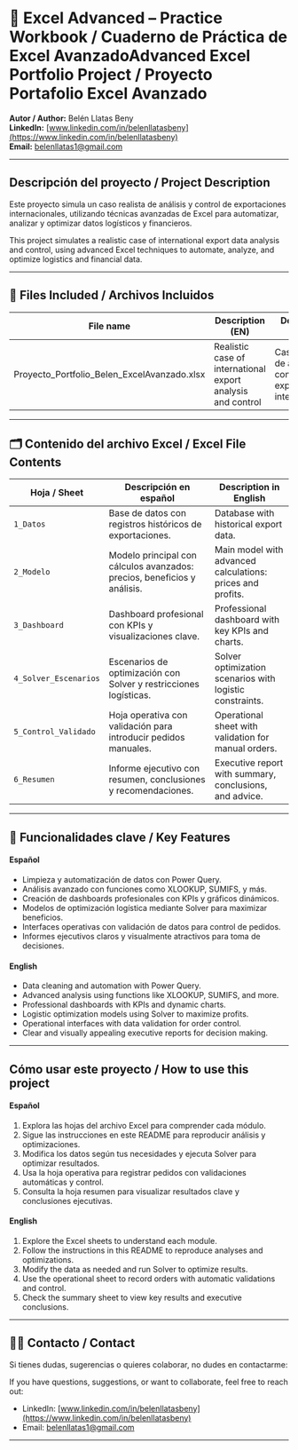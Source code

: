 # 📘 Excel Advanced – Practice Workbook / Cuaderno de Práctica de Excel AvanzadoAdvanced Excel Portfolio Project / Proyecto Portafolio Excel Avanzado

**Autor / Author:** Belén Llatas Beny  
**LinkedIn:** [www.linkedin.com/in/belenllatasbeny](https://www.linkedin.com/in/belenllatasbeny)  
**Email:** belenllatas1@gmail.com

---

## Descripción del proyecto / Project Description

Este proyecto simula un caso realista de análisis y control de exportaciones internacionales, utilizando técnicas avanzadas de Excel para automatizar, analizar y optimizar datos logísticos y financieros.

This project simulates a realistic case of international export data analysis and control, using advanced Excel techniques to automate, analyze, and optimize logistics and financial data.

---

## 📁 Files Included / Archivos Incluidos

| File name                          | Description (EN)                             | Descripción (ES)                           |
|-----------------------------------|---------------------------------------------|--------------------------------------------|
| Proyecto_Portfolio_Belen_ExcelAvanzado.xlsx | Realistic case of international export analysis and control   |  Caso realista de análisis y control de exportaciones internacionales |

---

## 🗂️ Contenido del archivo Excel / Excel File Contents

| Hoja / Sheet          | Descripción en español                                          | Description in English                                      |
|-----------------------|----------------------------------------------------------------|-------------------------------------------------------------|
| `1_Datos`             | Base de datos con registros históricos de exportaciones.      | Database with historical export data.                        |
| `2_Modelo`            | Modelo principal con cálculos avanzados: precios, beneficios y análisis. | Main model with advanced calculations: prices and profits.  |
| `3_Dashboard`         | Dashboard profesional con KPIs y visualizaciones clave.        | Professional dashboard with key KPIs and charts.             |
| `4_Solver_Escenarios` | Escenarios de optimización con Solver y restricciones logísticas. | Solver optimization scenarios with logistic constraints.    |
| `5_Control_Validado`  | Hoja operativa con validación para introducir pedidos manuales. | Operational sheet with validation for manual orders.        |
| `6_Resumen`           | Informe ejecutivo con resumen, conclusiones y recomendaciones. | Executive report with summary, conclusions, and advice.     |

---

## 🧠 Funcionalidades clave / Key Features

#### Español

- Limpieza y automatización de datos con Power Query.  
- Análisis avanzado con funciones como XLOOKUP, SUMIFS, y más.  
- Creación de dashboards profesionales con KPIs y gráficos dinámicos.  
- Modelos de optimización logística mediante Solver para maximizar beneficios.  
- Interfaces operativas con validación de datos para control de pedidos.  
- Informes ejecutivos claros y visualmente atractivos para toma de decisiones.  

#### English

- Data cleaning and automation with Power Query.  
- Advanced analysis using functions like XLOOKUP, SUMIFS, and more.  
- Professional dashboards with KPIs and dynamic charts.  
- Logistic optimization models using Solver to maximize profits.  
- Operational interfaces with data validation for order control.  
- Clear and visually appealing executive reports for decision making.  

---

## Cómo usar este proyecto / How to use this project

#### Español

1. Explora las hojas del archivo Excel para comprender cada módulo.  
2. Sigue las instrucciones en este README para reproducir análisis y optimizaciones.  
3. Modifica los datos según tus necesidades y ejecuta Solver para optimizar resultados.  
4. Usa la hoja operativa para registrar pedidos con validaciones automáticas y control.  
5. Consulta la hoja resumen para visualizar resultados clave y conclusiones ejecutivas.

#### English

1. Explore the Excel sheets to understand each module.  
2. Follow the instructions in this README to reproduce analyses and optimizations.  
3. Modify the data as needed and run Solver to optimize results.  
4. Use the operational sheet to record orders with automatic validations and control.  
5. Check the summary sheet to view key results and executive conclusions.

---

## 👩‍💻 Contacto / Contact

Si tienes dudas, sugerencias o quieres colaborar, no dudes en contactarme:  

If you have questions, suggestions, or want to collaborate, feel free to reach out:  

- LinkedIn: [www.linkedin.com/in/belenllatasbeny](https://www.linkedin.com/in/belenllatasbeny)  
- Email: belenllatas1@gmail.com  

---
